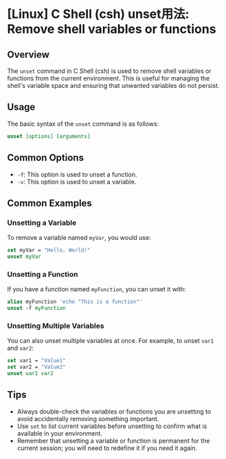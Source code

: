 # [Linux] C Shell (csh) unset用法: Remove shell variables or functions

## Overview
The `unset` command in C Shell (csh) is used to remove shell variables or functions from the current environment. This is useful for managing the shell's variable space and ensuring that unwanted variables do not persist.

## Usage
The basic syntax of the `unset` command is as follows:

```csh
unset [options] [arguments]
```

## Common Options
- `-f`: This option is used to unset a function.
- `-v`: This option is used to unset a variable.

## Common Examples

### Unsetting a Variable
To remove a variable named `myVar`, you would use:

```csh
set myVar = "Hello, World!"
unset myVar
```

### Unsetting a Function
If you have a function named `myFunction`, you can unset it with:

```csh
alias myFunction 'echo "This is a function"'
unset -f myFunction
```

### Unsetting Multiple Variables
You can also unset multiple variables at once. For example, to unset `var1` and `var2`:

```csh
set var1 = "Value1"
set var2 = "Value2"
unset var1 var2
```

## Tips
- Always double-check the variables or functions you are unsetting to avoid accidentally removing something important.
- Use `set` to list current variables before unsetting to confirm what is available in your environment.
- Remember that unsetting a variable or function is permanent for the current session; you will need to redefine it if you need it again.